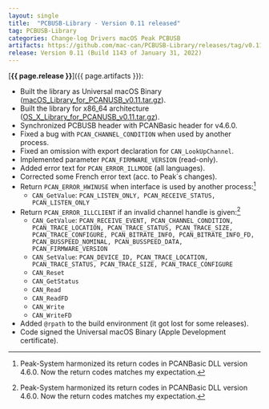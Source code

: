 ```yaml
---
layout: single
title:  "PCBUSB-Library - Version 0.11 released"
tag: PCBUSB-Library
categories: Change-log Drivers macOS Peak PCBUSB
artifacts: https://github.com/mac-can/PCBUSB-Library/releases/tag/v0.11
release: Version 0.11 (Build 1143 of January 31, 2022)
---
```

[**{{ page.release }}**]({{ page.artifacts }}):

- Built the library as Universal macOS Binary ([macOS_Library_for_PCANUSB_v0.11.tar.gz](https://github.com/mac-can/PCBUSB-Library/releases/download/v0.11/macOS_Library_for_PCANUSB_v0.11.tar.gz)).
- Built the library for x86_64 architecture ([OS_X_Library_for_PCANUSB_v0.11.tar.gz](https://github.com/mac-can/PCBUSB-Library/releases/download/v0.11/OS_X_Library_for_PCANUSB_v0.11.tar.gz)).
- Synchronized PCBUSB header with PCANBasic header for v4.6.0.
- Fixed a bug with `PCAN_CHANNEL_CONDITION` when used by another process.
- Fixed an omission with export declaration for `CAN_LookUpChannel`.
- Implemented parameter `PCAN_FIRMWARE_VERSION` (read-only).
- Added error text for `PCAN_ERROR_ILLMODE` (all languages).
- Corrected some French error text (acc. to Peak´s changes).
- Return `PCAN_ERROR_HWINUSE` when interface is used by another process:[^footnote]
  - `CAN_GetValue`: `PCAN_LISTEN_ONLY, PCAN_RECEIVE_STATUS, PCAN_LISTEN_ONLY`
- Return `PCAN_ERROR_ILLCLIENT` if an invalid channel handle is given:[^footnote]
  - `CAN_GetValue`: `PCAN_RECEIVE_EVENT, PCAN_CHANNEL_CONDITION, PCAN_TRACE_LOCATION, PCAN_TRACE_STATUS, PCAN_TRACE_SIZE, PCAN_TRACE_CONFIGURE, PCAN_BITRATE_INFO, PCAN_BITRATE_INFO_FD, PCAN_BUSSPEED_NOMINAL, PCAN_BUSSPEED_DATA, PCAN_FIRMWARE_VERSION`
  - `CAN_SetValue`: `PCAN_DEVICE_ID, PCAN_TRACE_LOCATION, PCAN_TRACE_STATUS, PCAN_TRACE_SIZE, PCAN_TRACE_CONFIGURE`
  - `CAN_Reset`
  - `CAN_GetStatus`
  - `CAN_Read`
  - `CAN_ReadFD`
  - `CAN_Write`
  - `CAN_WriteFD`
- Added `@rpath` to the build environment (it got lost for some releases).
- Code signed the Universal macOS Binary (Apple Development certificate).

[^footnote]: Peak-System harmonized its return codes in PCANBasic DLL version 4.6.0. Now the return codes matches my expectation.

